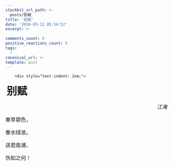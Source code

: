 ```yaml
---
stackbit_url_path: >-
  posts/别赋
title: '别赋'
date: '2010-03-12 05:54:52'
excerpt: >-
  
comments_count: 0
positive_reactions_count: 0
tags: 
  - 
canonical_url: >-
template: post
---
```


        <div style="text-indent: 2em;">
<p>&nbsp;<span style="font-size: xx-large; "><strong>别赋</strong></span></p>
<p style="font-family: Arial; line-height: normal; font-size: medium; text-align: right; "><em>江淹</em></p>
<p style="font-family: Arial; line-height: normal; font-size: medium; ">春草碧色，</p>
<p style="font-family: Arial; line-height: normal; font-size: medium; ">春水绿波。</p>
<p style="font-family: Arial; line-height: normal; font-size: medium; ">送君南浦，</p>
<p style="font-family: Arial; line-height: normal; font-size: medium; ">伤如之何！</p>
</div>
      